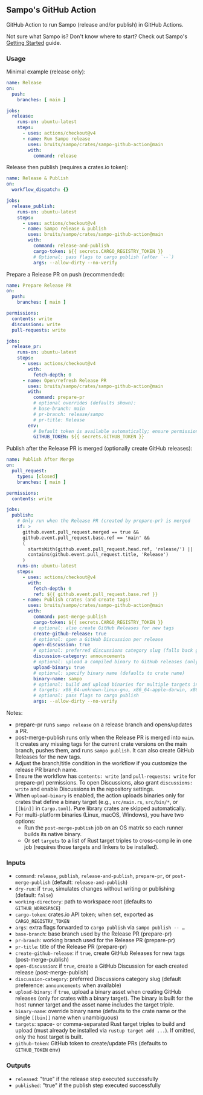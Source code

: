## Sampo's GitHub Action

GitHub Action to run Sampo (release and/or publish) in GitHub Actions.

Not sure what Sampo is? Don't know where to start? Check out Sampo's [Getting Started](./crates/sampo/README.md#getting-started) guide.

### Usage

Minimal example (release only):

```yaml
name: Release
on:
  push:
    branches: [ main ]

jobs:
  release:
    runs-on: ubuntu-latest
    steps:
      - uses: actions/checkout@v4
      - name: Run Sampo release
        uses: bruits/sampo/crates/sampo-github-action@main
        with:
          command: release
```

Release then publish (requires a crates.io token):

```yaml
name: Release & Publish
on:
  workflow_dispatch: {}

jobs:
  release_publish:
    runs-on: ubuntu-latest
    steps:
      - uses: actions/checkout@v4
      - name: Sampo release & publish
        uses: bruits/sampo/crates/sampo-github-action@main
        with:
          command: release-and-publish
          cargo-token: ${{ secrets.CARGO_REGISTRY_TOKEN }}
          # Optional: pass flags to cargo publish (after `--`)
          args: --allow-dirty --no-verify
```

Prepare a Release PR on push (recommended):

```yaml
name: Prepare Release PR
on:
  push:
    branches: [ main ]

permissions:
  contents: write
  discussions: write
  pull-requests: write

jobs:
  release_pr:
    runs-on: ubuntu-latest
    steps:
      - uses: actions/checkout@v4
        with:
          fetch-depth: 0
      - name: Open/refresh Release PR
        uses: bruits/sampo/crates/sampo-github-action@main
        with:
          command: prepare-pr
          # optional overrides (defaults shown):
          # base-branch: main
          # pr-branch: release/sampo
          # pr-title: Release
        env:
          # Default token is available automatically; ensure permissions above are set
          GITHUB_TOKEN: ${{ secrets.GITHUB_TOKEN }}
```

Publish after the Release PR is merged (optionally create GitHub releases):

```yaml
name: Publish After Merge
on:
  pull_request:
    types: [closed]
    branches: [ main ]

permissions:
  contents: write

jobs:
  publish:
    # Only run when the Release PR (created by prepare-pr) is merged
    if: >
      github.event.pull_request.merged == true &&
      github.event.pull_request.base.ref == 'main' &&
      (
        startsWith(github.event.pull_request.head.ref, 'release/') ||
        contains(github.event.pull_request.title, 'Release')
      )
    runs-on: ubuntu-latest
    steps:
      - uses: actions/checkout@v4
        with:
          fetch-depth: 0
          ref: ${{ github.event.pull_request.base.ref }}
      - name: Publish crates (and create tags)
        uses: bruits/sampo/crates/sampo-github-action@main
        with:
          command: post-merge-publish
          cargo-token: ${{ secrets.CARGO_REGISTRY_TOKEN }}
          # optional: also create GitHub Releases for new tags
          create-github-release: true
          # optional: open a GitHub Discussion per release
          open-discussion: true
          # optional: preferred discussions category slug (falls back gracefully)
          discussion-category: announcements
          # optional: upload a compiled binary to GitHub releases (only for binary crates)
          upload-binary: true
          # optional: specify binary name (defaults to crate name)
          binary-name: sampo
          # optional: build and upload binaries for multiple targets in one run
          # targets: x86_64-unknown-linux-gnu, x86_64-apple-darwin, x86_64-pc-windows-msvc
          # optional: pass flags to cargo publish
          args: --allow-dirty --no-verify
```

Notes:

- prepare-pr runs `sampo release` on a release branch and opens/updates a PR.
- post-merge-publish runs only when the Release PR is merged into `main`. It creates any missing tags for the current crate versions on the main branch, pushes them, and runs `sampo publish`. It can also create GitHub Releases for the new tags.
- Adjust the branch/title condition in the workflow if you customize the release PR branch name.
- Ensure the workflow has `contents: write` (and `pull-requests: write` for prepare-pr) permissions. To open Discussions, also grant `discussions: write` and enable Discussions in the repository settings.
- When `upload-binary` is enabled, the action uploads binaries only for crates that define a binary target (e.g., `src/main.rs`, `src/bin/*`, or `[[bin]]` in `Cargo.toml`). Pure library crates are skipped automatically.
 - For multi-platform binaries (Linux, macOS, Windows), you have two options:
   - Run the `post-merge-publish` job on an OS matrix so each runner builds its native binary.
   - Or set `targets` to a list of Rust target triples to cross-compile in one job (requires those targets and linkers to be installed).

### Inputs

- `command`: `release`, `publish`, `release-and-publish`, `prepare-pr`, or `post-merge-publish` (default: `release-and-publish`)
- `dry-run`: if `true`, simulates changes without writing or publishing (default: `false`)
- `working-directory`: path to workspace root (defaults to `GITHUB_WORKSPACE`)
- `cargo-token`: crates.io API token; when set, exported as `CARGO_REGISTRY_TOKEN`
- `args`: extra flags forwarded to `cargo publish` via `sampo publish -- …`
- `base-branch`: base branch used by the Release PR (prepare-pr)
- `pr-branch`: working branch used for the Release PR (prepare-pr)
- `pr-title`: title of the Release PR (prepare-pr)
- `create-github-release`: if `true`, create GitHub Releases for new tags (post-merge-publish)
- `open-discussion`: if `true`, create a GitHub Discussion for each created release (post-merge-publish)
- `discussion-category`: preferred Discussions category slug (default preference: `announcements` when available)
- `upload-binary`: if `true`, upload a binary asset when creating GitHub releases (only for crates with a binary target). The binary is built for the host runner target and the asset name includes the target triple.
- `binary-name`: override binary name (defaults to the crate name or the single `[[bin]]` name when unambiguous)
- `targets`: space- or comma-separated Rust target triples to build and upload (must already be installed via `rustup target add ...`). If omitted, only the host target is built.
- `github-token`: GitHub token to create/update PRs (defaults to `GITHUB_TOKEN` env)

### Outputs

- `released`: "true" if the release step executed successfully
- `published`: "true" if the publish step executed successfully
